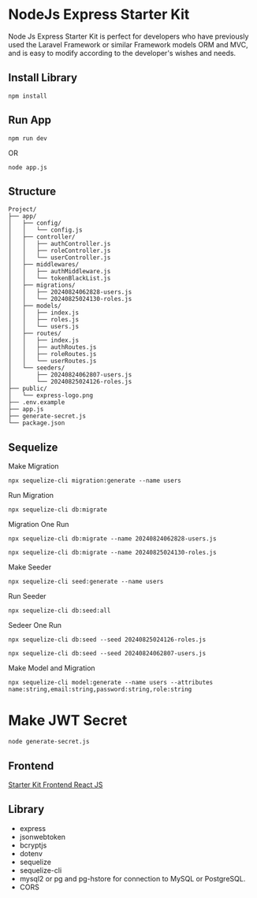# NodeJs Express Starter Kit
Node Js Express Starter Kit is perfect for developers who have previously used the Laravel Framework or similar Framework models ORM and MVC, and is easy to modify according to the developer's wishes and needs.

## Install Library ##
```plaintext
npm install
```

## Run App ##
```plaintext
npm run dev
```
OR
```plaintext
node app.js
```

## Structure ##
```plaintext
Project/
├── app/
│   ├── config/
│   │   └── config.js
│   ├── controller/
│   │   ├── authController.js
│   │   ├── roleController.js
│   │   └── userController.js
│   ├── middlewares/
│   │   ├── authMiddleware.js
│   │   └── tokenBlackList.js
│   ├── migrations/
│   │   ├── 20240824062828-users.js
│   │   └── 20240825024130-roles.js
│   ├── models/
│   │   ├── index.js
│   │   ├── roles.js
│   │   └── users.js
│   ├── routes/
│   │   ├── index.js
│   │   ├── authRoutes.js
│   │   ├── roleRoutes.js
│   │   └── userRoutes.js
│   └── seeders/
│       ├── 20240824062807-users.js
│       └── 20240825024126-roles.js
├── public/
│   └── express-logo.png
├── .env.example
├── app.js
├── generate-secret.js
└── package.json
```

## Sequelize ##
Make Migration
```plaintext
npx sequelize-cli migration:generate --name users
```
Run Migration
```plaintext
npx sequelize-cli db:migrate
```
Migration One Run
```plaintext
npx sequelize-cli db:migrate --name 20240824062828-users.js
```
```plaintext
npx sequelize-cli db:migrate --name 20240825024130-roles.js
```

Make Seeder
```plaintext
npx sequelize-cli seed:generate --name users
```
Run Seeder
```plaintext
npx sequelize-cli db:seed:all
```
Sedeer One Run
```plaintext
npx sequelize-cli db:seed --seed 20240825024126-roles.js
```
```plaintext
npx sequelize-cli db:seed --seed 20240824062807-users.js
```

Make Model and Migration
```plaintext
npx sequelize-cli model:generate --name users --attributes name:string,email:string,password:string,role:string
```

# Make JWT Secret
```plaintext
node generate-secret.js
```

## Frontend ##
[Starter Kit Frontend React JS](https://github.com/SyahrulRomadoni/reactjs-vite-starter-kit)

## Library ##
- express
- jsonwebtoken
- bcryptjs
- dotenv
- sequelize
- sequelize-cli
- mysql2 or pg and pg-hstore for connection to MySQL or PostgreSQL.
- CORS
